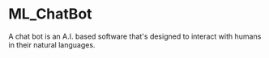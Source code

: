 # ML_ChatBot
A chat bot is an A.I. based software that's designed to interact with humans in their natural languages.
